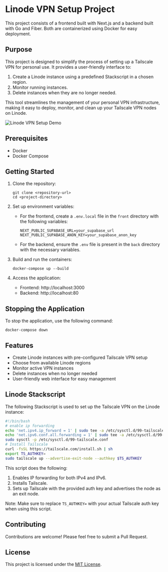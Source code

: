 # Linode VPN Setup Project

This project consists of a frontend built with Next.js and a backend built with Go and Fiber. Both are containerized using Docker for easy deployment.

## Purpose

This project is designed to simplify the process of setting up a Tailscale VPN for personal use. It provides a user-friendly interface to:

1. Create a Linode instance using a predefined Stackscript in a chosen region.
2. Monitor running instances.
3. Delete instances when they are no longer needed.

This tool streamlines the management of your personal VPN infrastructure, making it easy to deploy, monitor, and clean up your Tailscale VPN nodes on Linode.

![Linode VPN Setup Demo](@1006.gif)

## Prerequisites

- Docker
- Docker Compose

## Getting Started

1. Clone the repository:
   ```
   git clone <repository-url>
   cd <project-directory>
   ```

2. Set up environment variables:
   - For the frontend, create a `.env.local` file in the `front` directory with the following variables:
     ```
     NEXT_PUBLIC_SUPABASE_URL=your_supabase_url
     NEXT_PUBLIC_SUPABASE_ANON_KEY=your_supabase_anon_key
     ```
   - For the backend, ensure the `.env` file is present in the `back` directory with the necessary variables.

3. Build and run the containers:
   ```
   docker-compose up --build
   ```

4. Access the application:
   - Frontend: http://localhost:3000
   - Backend: http://localhost:80

## Stopping the Application

To stop the application, use the following command:
```
docker-compose down
```

## Features

- Create Linode instances with pre-configured Tailscale VPN setup
- Choose from available Linode regions
- Monitor active VPN instances
- Delete instances when no longer needed
- User-friendly web interface for easy management

## Linode Stackscript

The following Stackscript is used to set up the Tailscale VPN on the Linode instance:

```bash
#!/bin/bash
# enable ip forwarding
echo 'net.ipv4.ip_forward = 1' | sudo tee -a /etc/sysctl.d/99-tailscale.conf
echo 'net.ipv6.conf.all.forwarding = 1' | sudo tee -a /etc/sysctl.d/99-tailscale.conf
sudo sysctl -p /etc/sysctl.d/99-tailscale.conf
# Install Tailscale
curl -fsSL https://tailscale.com/install.sh | sh
export TS_AUTHKEY=
sudo tailscale up --advertise-exit-node --authkey $TS_AUTHKEY
```

This script does the following:
1. Enables IP forwarding for both IPv4 and IPv6.
2. Installs Tailscale.
3. Sets up Tailscale with the provided auth key and advertises the node as an exit node.

Note: Make sure to replace `TS_AUTHKEY=` with your actual Tailscale auth key when using this script.

## Contributing

Contributions are welcome! Please feel free to submit a Pull Request.

## License

This project is licensed under the [MIT License](LICENSE).